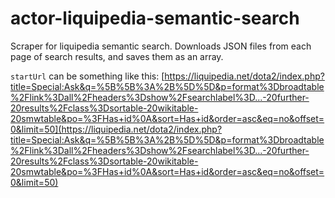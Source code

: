# actor-liquipedia-semantic-search

Scraper for liquipedia semantic search. Downloads JSON files from each page of search results, and saves them as an array.

`startUrl` can be something like this: [https://liquipedia.net/dota2/index.php?title=Special:Ask&q=%5B%5B%3A%2B%5D%5D&p=format%3Dbroadtable%2Flink%3Dall%2Fheaders%3Dshow%2Fsearchlabel%3D...-20further-20results%2Fclass%3Dsortable-20wikitable-20smwtable&po=%3FHas+id%0A&sort=Has+id&order=asc&eq=no&offset=0&limit=50](https://liquipedia.net/dota2/index.php?title=Special:Ask&q=%5B%5B%3A%2B%5D%5D&p=format%3Dbroadtable%2Flink%3Dall%2Fheaders%3Dshow%2Fsearchlabel%3D...-20further-20results%2Fclass%3Dsortable-20wikitable-20smwtable&po=%3FHas+id%0A&sort=Has+id&order=asc&eq=no&offset=0&limit=50)